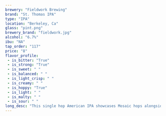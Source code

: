 ```yaml
---
brewery: "Fieldwork Brewing"
brand: "St. Thomas IPA"
type: "IPA"
location: "Berkeley, Ca"
glass: "pint.png"
brewery_brand: "fieldwork.jpg"
alcohol: "6.7%"
ibu: "NA"
tap_order: "117"
price: "8"
flavor_profile:
 - is_bitter: "True"
 - is_strong: "True"
 - is_sweet: " "
 - is_balanced: " "
 - is_light_crisp: " "
 - is_creamy: " "
 - is_hoppy: "True"
 - is_light: " "
 - is_malty: " "
 - is_sour: " "
long_desc: "This single hop American IPA showcases Mosaic hops alongside our clean and grainy pilsner malt and copious amounts of wheat and oats."
---
```

